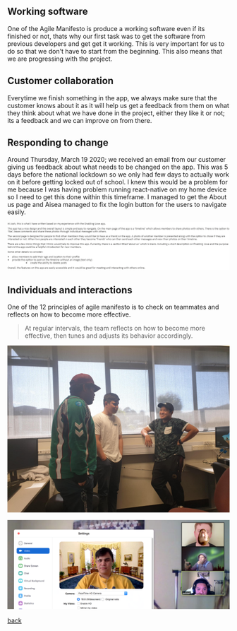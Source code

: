 ## Working software

One of the Agile Manifesto is produce a working software even if its finished or not, thats why our first task was to get the software from previous developers and get get it working. This is very important for us to do so that we don't have to start from the beginning. This also means that we are progressing with the project.

## Customer collaboration

Everytime we finish something in the app, we always make sure that the customer knows about it as it will help us get a feedback from them on what they think about what we have done in the project, either they like it or not; its a feedback and we can improve on from there.

## Responding to change

Around Thursday, March 19 2020; we received an email from our customer giving us feedback about what needs to be changed on the app. This was 5 days before the national lockdown so we only had few days to actually work on it before getting locked out of school. I knew this would be a problem for me because I was having problem running react-native on my home device so I need to get this done within this timeframe. I managed to get the About us page and Aisea managed to fix the login button for the users to navigate easily.

![feedback](https://github.com/amorjk1/Project-1/blob/master/assets/images/feedback.PNG?raw=true)

## Individuals and interactions

One of the 12 principles of agile manifesto is to check on teammates and reflects on how to become more effective.



>At regular intervals, the team reflects on how to become more effective, then tunes and adjusts its behavior accordingly.
>



![standup](https://github.com/amorjk1/Project-1/blob/master/assets/images/standupMeeting.png?raw=true)

![zoom](https://github.com/amorjk1/Project-1/blob/master/assets/images/zoomMeeting.png?raw=true)




[back](./)
